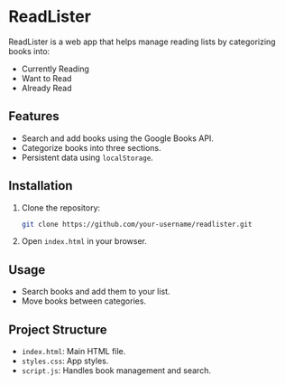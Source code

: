 # ReadLister
ReadLister is a web app that helps manage reading lists by categorizing books into:
- Currently Reading
- Want to Read
- Already Read

## Features
- Search and add books using the Google Books API.
- Categorize books into three sections.
- Persistent data using `localStorage`.

## Installation
1. Clone the repository:
   ```bash
   git clone https://github.com/your-username/readlister.git
2. Open `index.html` in your browser.

## Usage
- Search books and add them to your list.
- Move books between categories.

## Project Structure
- `index.html`: Main HTML file.
- `styles.css`: App styles.
- `script.js`: Handles book management and search.

